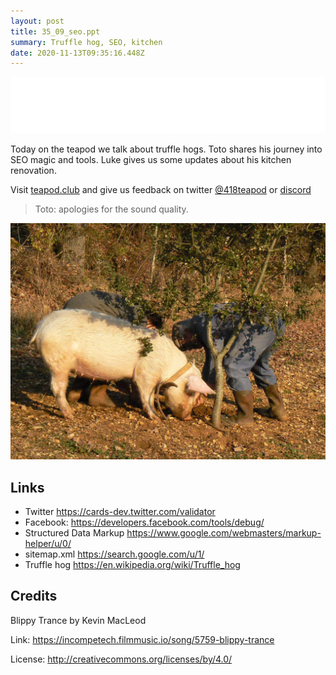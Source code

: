 ```yaml
---
layout: post
title: 35_09_seo.ppt
summary: Truffle hog, SEO, kitchen
date: 2020-11-13T09:35:16.448Z
---
```

<iframe style="border: none" src="//html5-player.libsyn.com/embed/episode/id/16795649/height/90/theme/custom/thumbnail/yes/direction/backward/render-playlist/no/custom-color/87A93A/" height="90" width="100%" scrolling="no"  allowfullscreen webkitallowfullscreen mozallowfullscreen oallowfullscreen msallowfullscreen></iframe>

Today on the teapod we talk about truffle hogs. Toto shares his journey into SEO magic and tools. Luke gives us some updates about his kitchen renovation.

Visit [teapod.club](https://teapod.club/) and give us feedback on twitter [@418teapod](https://twitter.com/418teapod) or [discord](https://discord.gg/WJtHWWz)

> Toto: apologies for the sound quality.

![Truffle Hog](/assets/uploads/cochon_truffier-1-.jpg)

## Links

* Twitter <https://cards-dev.twitter.com/validator>
* Facebook: <https://developers.facebook.com/tools/debug/>
* Structured Data Markup <https://www.google.com/webmasters/markup-helper/u/0/>
* sitemap.xml <https://search.google.com/u/1/>
* Truffle hog <https://en.wikipedia.org/wiki/Truffle_hog>

## Credits

Blippy Trance by Kevin MacLeod

Link: <https://incompetech.filmmusic.io/song/5759-blippy-trance>

License: <http://creativecommons.org/licenses/by/4.0/>